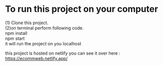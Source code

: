 # To run this project on your computer

(1) Clone this project.\
(2)on terminal perform following code.\
   npm install \
   npm start \
it will run the project on you localhost

this project is hosted on netlify you can see it over here : https://ecommweb.netlify.app/

